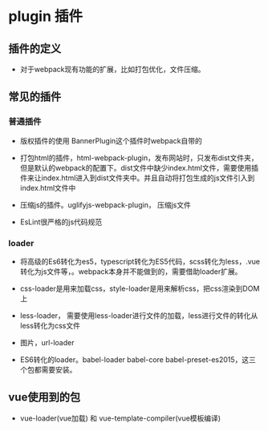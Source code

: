 # plugin 插件

## 插件的定义

* 对于webpack现有功能的扩展，比如打包优化，文件压缩。

## 常见的插件

### 普通插件

* 版权插件的使用 BannerPlugin这个插件时webpack自带的

* 打包html的插件，html-webpack-plugin，发布网站时，只发布dist文件夹，但是默认的webpack的配置下。dist文件中缺少index.html文件，需要使用插件来让index.html进入到dist文件夹中。并且自动将打包生成的js文件引入到index.html文件中

* 压缩js的插件。uglifyjs-webpack-plugin， 压缩js文件

* EsLint很严格的js代码规范

### loader

* 将高级的Es6转化为es5，typescript转化为ES5代码，scss转化为less，.vue转化为js文件等，。webpack本身并不能做到的，需要借助loader扩展。

* css-loader是用来加载css，style-loader是用来解析css，把css渲染到DOM上

* less-loader， 需要使用less-loader进行文件的加载，less进行文件的转化从less转化为css文件

* 图片，url-loader

* ES6转化的loader。babel-loader babel-core babel-preset-es2015，这三个包都需要安装。

## vue使用到的包

* vue-loader(vue加载) 和 vue-template-compiler(vue模板编译)